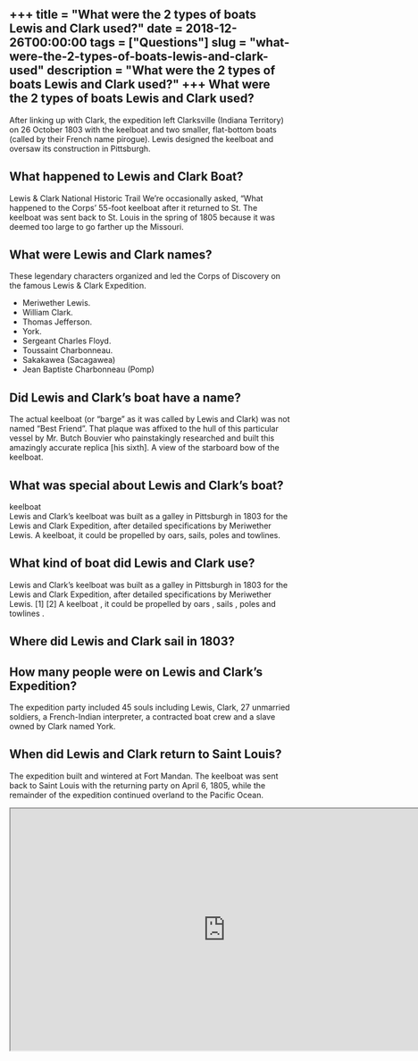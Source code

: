 +++
title = "What were the 2 types of boats Lewis and Clark used?"
date = 2018-12-26T00:00:00
tags = ["Questions"]
slug = "what-were-the-2-types-of-boats-lewis-and-clark-used"
description = "What were the 2 types of boats Lewis and Clark used?"
+++
What were the 2 types of boats Lewis and Clark used?
----------------------------------------------------

After linking up with Clark, the expedition left Clarksville (Indiana Territory) on 26 October 1803 with the keelboat and two smaller, flat-bottom boats (called by their French name pirogue). Lewis designed the keelboat and oversaw its construction in Pittsburgh.

What happened to Lewis and Clark Boat?
--------------------------------------

Lewis &amp; Clark National Historic Trail We’re occasionally asked, “What happened to the Corps’ 55-foot keelboat after it returned to St. The keelboat was sent back to St. Louis in the spring of 1805 because it was deemed too large to go farther up the Missouri.

What were Lewis and Clark names?
--------------------------------

These legendary characters organized and led the Corps of Discovery on the famous Lewis &amp; Clark Expedition.

- Meriwether Lewis.
- William Clark.
- Thomas Jefferson.
- York.
- Sergeant Charles Floyd.
- Toussaint Charbonneau.
- Sakakawea (Sacagawea)
- Jean Baptiste Charbonneau (Pomp)

Did Lewis and Clark’s boat have a name?
---------------------------------------

The actual keelboat (or “barge” as it was called by Lewis and Clark) was not named “Best Friend”. That plaque was affixed to the hull of this particular vessel by Mr. Butch Bouvier who painstakingly researched and built this amazingly accurate replica \[his sixth\]. A view of the starboard bow of the keelboat.

What was special about Lewis and Clark’s boat?
----------------------------------------------

keelboat  
Lewis and Clark’s keelboat was built as a galley in Pittsburgh in 1803 for the Lewis and Clark Expedition, after detailed specifications by Meriwether Lewis. A keelboat, it could be propelled by oars, sails, poles and towlines.

What kind of boat did Lewis and Clark use?
------------------------------------------

Lewis and Clark’s keelboat was built as a galley in Pittsburgh in 1803 for the Lewis and Clark Expedition, after detailed specifications by Meriwether Lewis. \[1\] \[2\] A keelboat , it could be propelled by oars , sails , poles and towlines .

Where did Lewis and Clark sail in 1803?
---------------------------------------

How many people were on Lewis and Clark’s Expedition?
-----------------------------------------------------

The expedition party included 45 souls including Lewis, Clark, 27 unmarried soldiers, a French-Indian interpreter, a contracted boat crew and a slave owned by Clark named York.

When did Lewis and Clark return to Saint Louis?
-----------------------------------------------

The expedition built and wintered at Fort Mandan. The keelboat was sent back to Saint Louis with the returning party on April 6, 1805, while the remainder of the expedition continued overland to the Pacific Ocean.

<iframe allow="accelerometer; autoplay; clipboard-write; encrypted-media; gyroscope; picture-in-picture" allowfullscreen="" class="__youtube_prefs__  epyt-is-override  no-lazyload" data-no-lazy="1" data-origheight="433" data-origwidth="770" data-skipgform_ajax_framebjll="" height="433" id="_ytid_11293" loading="lazy" src="https://www.youtube.com/embed/K3UnyfVzuKo?enablejsapi=1&autoplay=0&cc_load_policy=0&cc_lang_pref=&iv_load_policy=1&loop=0&modestbranding=0&rel=1&fs=1&playsinline=0&autohide=2&theme=dark&color=red&controls=1&" title="YouTube player" width="770"></iframe>